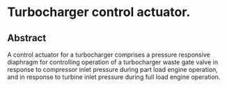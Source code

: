# Turbocharger control actuator.

## Abstract
A control actuator for a turbocharger comprises a pressure responsive diaphragm for controlling operation of a turbocharger waste gate valve in response to compressor inlet pressure during part load engine operation, and in response to turbine inlet pressure during full load engine operation.